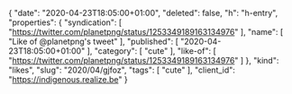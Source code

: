 {
  "date": "2020-04-23T18:05:00+01:00",
  "deleted": false,
  "h": "h-entry",
  "properties": {
    "syndication": [
      "https://twitter.com/planetpng/status/1253349189163134976"
    ],
    "name": [
      "Like of @planetpng's tweet"
    ],
    "published": [
      "2020-04-23T18:05:00+01:00"
    ],
    "category": [
      "cute"
    ],
    "like-of": [
      "https://twitter.com/planetpng/status/1253349189163134976"
    ]
  },
  "kind": "likes",
  "slug": "2020/04/gjfoz",
  "tags": [
    "cute"
  ],
  "client_id": "https://indigenous.realize.be"
}
